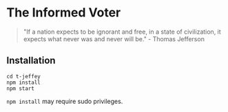 # The Informed Voter

> "If a nation expects to be ignorant and free,
>  in a state of civilization, it expects
>  what never was and never will be."
>                    - Thomas Jefferson

## Installation

    cd t-jeffey
    npm install
    npm start

`npm install` may require sudo privileges.